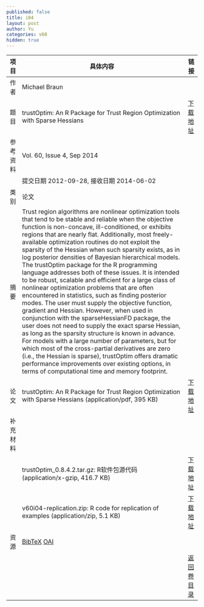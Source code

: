```yaml
---
published: false
title: i04
layout: post
author: Yu
categories: v60
hidden: true
---
```


| 项目 | 具体内容 | 链接 |
|---:|---|---|
| 作者 | Michael Braun| |
| 题目 |trustOptim: An R Package for Trust Region Optimization with Sparse Hessians | [下载地址](http://www.jstatsoft.org/v60/i04/paper) |
| 参考资料 |Vol. 60, Issue 4, Sep 2014 | |
| | 提交日期 2012-09-28, 接收日期 2014-06-02| | 
| 类别 | 论文| |
| 摘要 | Trust region algorithms are nonlinear optimization tools that tend to be stable and reliable when the objective function is non-concave, ill-conditioned, or exhibits regions that are nearly flat. Additionally, most freely-available optimization routines do not exploit the sparsity of the Hessian when such sparsity exists, as in log posterior densities of Bayesian hierarchical models. The trustOptim package for the R programming language addresses both of these issues. It is intended to be robust, scalable and efficient for a large class of nonlinear optimization problems that are often encountered in statistics, such as finding posterior modes. The user must supply the objective function, gradient and Hessian. However, when used in conjunction with the sparseHessianFD package, the user does not need to supply the exact sparse Hessian, as long as the sparsity structure is known in advance. For models with a large number of parameters, but for which most of the cross-partial derivatives are zero (i.e., the Hessian is sparse), trustOptim offers dramatic performance improvements over existing options, in terms of computational time and memory footprint.| |
| 论文 | trustOptim: An R Package for Trust Region Optimization with Sparse Hessians  (application/pdf, 395 KB)| [下载地址](http://www.jstatsoft.org/v60/i04/paper) |
| 补充材料 | | |
| |trustOptim_0.8.4.2.tar.gz: R软件包源代码  (application/x-gzip, 416.7 KB)|  [下载地址](http://www.jstatsoft.org/v60/i04/supp/1) |
| |v60i04-replication.zip:    R code for replication of examples  (application/zip, 5.1 KB)|  [下载地址](http://www.jstatsoft.org/v60/i04/supp/2) |
| 资源 | [BibTeX](http://www.jstatsoft.org/v60/i04/bibtex) [OAI](http://www.jstatsoft.org/oai?verb=GetRecord&identifier=oai.jstatsoft/v60/i04&prefix=oai_dc)| |
| |  | [返回卷目录]({{site.baseurl}}/volume/v60.html) |